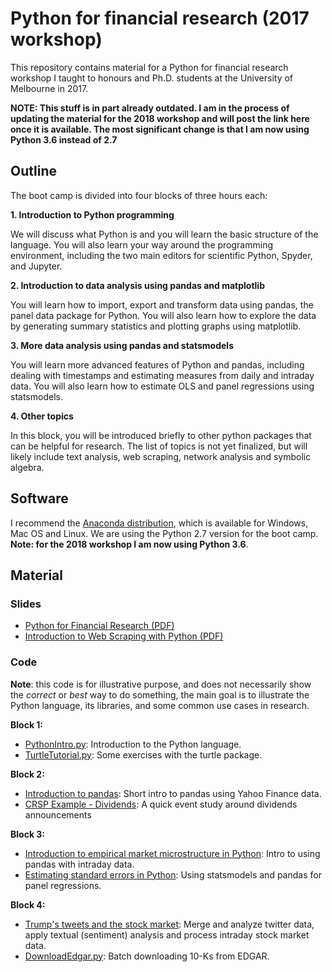 # Python for financial research (2017 workshop)

This repository contains material for a Python for financial research workshop I taught to honours and Ph.D. students at the University of Melbourne in 2017.

**NOTE: This stuff is in part already outdated. I am in the process of updating the material for the 2018 workshop and will post the link here once it is available. The most significant change is that I am now using Python 3.6 instead of 2.7**


## Outline


The boot camp is divided into four blocks of three hours each:

**1. Introduction to Python programming**

We will discuss what Python is and you will learn the basic structure of the
language. You will also learn your way around the programming environment,
including the two main editors for scientific Python, Spyder, and Jupyter.

**2.    Introduction to data analysis using pandas and matplotlib**

You will learn how to import, export and transform data using pandas, the
panel data package for Python. You will also learn how to explore the data
by generating summary statistics and plotting graphs using matplotlib.

**3.    More data analysis using pandas and statsmodels**

You will learn more advanced features of Python and pandas, including dealing
with timestamps and estimating measures from daily and intraday data. You
will also learn how to estimate OLS and panel regressions using statsmodels.

**4.    Other topics**

In this block, you will be introduced briefly to other python packages that
can be helpful for research. The list of topics is not yet finalized, but
will likely include text analysis, web scraping, network analysis and
symbolic algebra.

## Software


I recommend the [Anaconda distribution](listings/PythonIntro.py),
which is available for Windows, Mac OS and  Linux. We are using the Python
2.7 version for the boot camp. **Note: for the 2018 workshop I am now using Python 3.6**.


## Material


### Slides

- [Python for Financial Research (PDF)](https://github.com/vgreg/python-finance-unimelb0217/blob/master/slides/PythonBootcampMarch2017.pdf.py)
- [Introduction to Web Scraping with Python (PDF)](https://github.com/vgreg/python-finance-unimelb0217/blob/master/slides/WebScrapingPythonMarch2017.pdf.py)


### Code


**Note**: this code is for illustrative purpose, and does not necessarily show
the *correct* or *best* way to do something, the main goal is to illustrate
the Python language, its libraries, and some common use cases in research.

**Block 1:**

- [PythonIntro.py](https://github.com/vgreg/python-finance-unimelb0217/blob/master/listings/PythonIntro.py): Introduction to the Python language.
- [TurtleTutorial.py](https://github.com/vgreg/python-finance-unimelb0217/blob/master/listings/TurtleTutorial.py): Some exercises with the turtle package.

**Block 2:**

- [Introduction to pandas](notebooks/introduction-to-pandas.ipynb): Short intro to pandas using Yahoo Finance data.
- [CRSP Example - Dividends](notebooks/crsp-example-dividends.ipynb): A quick event study around dividends announcements

**Block 3:**

- [Introduction to empirical market microstructure in Python](notebooks/introduction-to-empirical-market-microstructure-in-python.ipynb): Intro to using pandas with intraday data.
- [Estimating standard errors in Python](https://github.com/vgreg/python-se): Using statsmodels and pandas for panel regressions.

**Block 4:**

- [Trump's tweets and the stock market](https://github.com/vgreg/python-finance-unimelb0217/blob/master/notebooks/trump-tweets-and-the-stock-market.ipynb): Merge and analyze twitter data, apply textual (sentiment) analysis and process intraday stock market data.
- [DownloadEdgar.py](https://github.com/vgreg/python-finance-unimelb0217/blob/master/listings/DownloadEdgar.py): Batch downloading 10-Ks from EDGAR.
